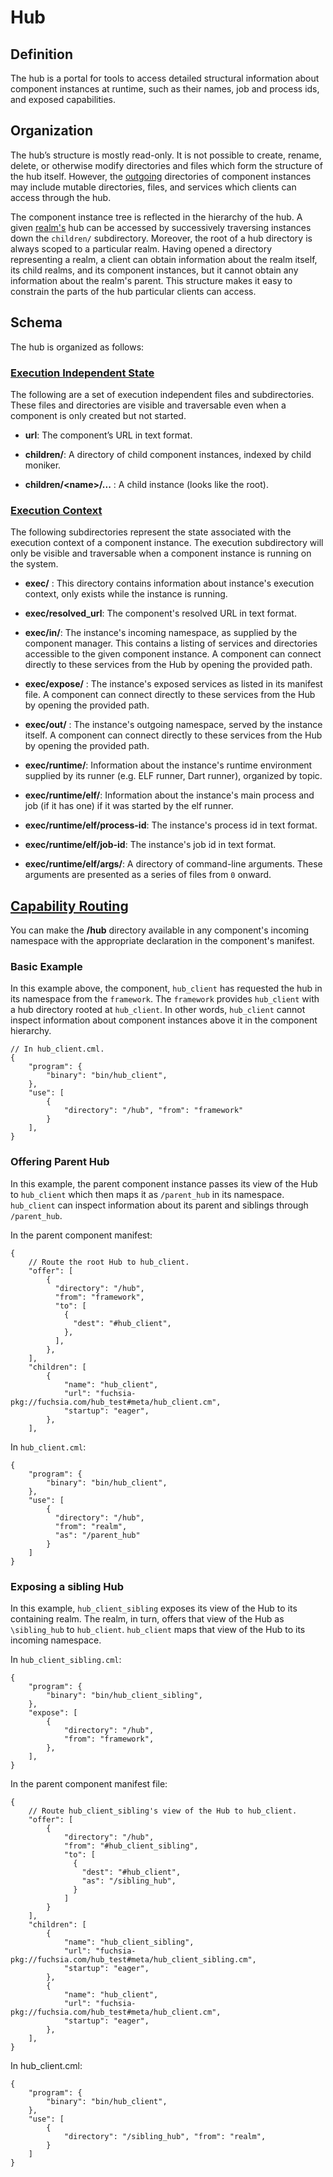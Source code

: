 # Hub

## Definition

The hub is a portal for tools to access detailed structural information about
component instances at runtime, such as their names, job and process ids, and
exposed capabilities.

## Organization

The hub’s structure is mostly read-only. It is not possible to create,
rename, delete, or otherwise modify directories and files which form the
structure of the hub itself. However, the
[outgoing](/docs/concepts/system/abi/system.md) directories of
component instances may include mutable directories, files, and services which
clients can access through the hub.

The component instance tree is reflected in the hierarchy of the hub. A given
[realm's](realms.md) hub can be accessed by successively traversing instances
down the `children/` subdirectory. Moreover, the root of a hub directory is
always scoped to a particular realm. Having opened a directory representing a
realm, a client can obtain information about the realm itself, its child realms,
and its component instances, but it cannot obtain any information about the
realm's parent. This structure makes it easy to constrain the parts of the hub
particular clients can access.

## Schema

The hub is organized as follows:

### [Execution Independent State](#execution-independent-state)

The following are a set of execution independent files and subdirectories. These
files and directories are visible and traversable even when a component is only
created but not started.

+ **url**: The component’s URL in text format.

+ **children/**: A directory of child component instances, indexed by
child moniker.

+ **children/\<name\>/...** : A child instance (looks like the root).

### [Execution Context](#execution-context)

The following subdirectories represent the state associated with the execution
context of a component instance. The execution subdirectory will only be visible
and traversable when a component instance is running on the system.

+ **exec/** : This directory contains information about instance's execution context,
only exists while the instance is running.

+ **exec/resolved_url**: The component's resolved URL in text format.

+ **exec/in/**: The instance's incoming namespace, as supplied by the
component manager. This contains a listing of services and directories
accessible to the given component instance. A component can connect directly to
these services from the Hub by opening the provided path.

+ **exec/expose/** : The instance's exposed services as listed in its
manifest file. A component can connect directly to these services from the Hub
by opening the provided path.

+ **exec/out/** : The instance's outgoing namespace, served by the
instance itself. A component can connect directly to these services from the Hub by opening the
provided path.

+ **exec/runtime/**: Information about the instance's runtime environment
supplied by its runner (e.g. ELF runner, Dart runner), organized by topic.

+ **exec/runtime/elf/**: Information about the instance's main process
and job (if it has one) if it was started by the elf runner.

+ **exec/runtime/elf/process-id**: The instance's process id in text
format.

+ **exec/runtime/elf/job-id**: The instance's job id in text format.


+ **exec/runtime/elf/args/**: A directory of command-line arguments.
These arguments are presented as a series of files from `0` onward.

## [Capability Routing](#capability-routing)

You can make the **/hub** directory available in any component's incoming namespace
with the appropriate declaration in the component's manifest.

### Basic Example

In this example above, the component, `hub_client` has requested the hub in its
namespace from the `framework`. The `framework` provides `hub_client` with a hub
directory rooted at `hub_client`. In other words, `hub_client` cannot inspect
information about component instances above it in the component hierarchy.

```
// In hub_client.cml.
{
    "program": {
        "binary": "bin/hub_client",
    },
    "use": [
        {
            "directory": "/hub", "from": "framework"
        }
    ],
}
```

### Offering Parent Hub

In this example, the parent component instance passes its view of the Hub to
`hub_client` which then maps it as `/parent_hub` in its namespace. `hub_client`
can inspect information about its parent and siblings through `/parent_hub`.

In the parent component manifest:

```
{
    // Route the root Hub to hub_client.
    "offer": [
        {
          "directory": "/hub",
          "from": "framework",
          "to": [
            {
              "dest": "#hub_client",
            },
          ],
        },
    ],
    "children": [
        {
            "name": "hub_client",
            "url": "fuchsia-pkg://fuchsia.com/hub_test#meta/hub_client.cm",
            "startup": "eager",
        },
    ],
```

In `hub_client.cml`:

```
{
    "program": {
        "binary": "bin/hub_client",
    },
    "use": [
        {
          "directory": "/hub",
          "from": "realm",
          "as": "/parent_hub"
        }
    ]
}
```

### Exposing a sibling Hub

In this example, `hub_client_sibling` exposes its view of the Hub to its
containing realm. The realm, in turn, offers that view of the Hub as
`\sibling_hub` to `hub_client`. `hub_client` maps that view of the Hub to its
incoming namespace.

In `hub_client_sibling.cml`:

```
{
    "program": {
        "binary": "bin/hub_client_sibling",
    },
    "expose": [
        {
            "directory": "/hub",
            "from": "framework",
        },
    ],
}
```

In the parent component manifest file:

```
{
    // Route hub_client_sibling's view of the Hub to hub_client.
    "offer": [
        {
            "directory": "/hub",
            "from": "#hub_client_sibling",
            "to": [
              {
                "dest": "#hub_client",
                "as": "/sibling_hub",
              }
            ]
        }
    ],
    "children": [
        {
            "name": "hub_client_sibling",
            "url": "fuchsia-pkg://fuchsia.com/hub_test#meta/hub_client_sibling.cm",
            "startup": "eager",
        },
        {
            "name": "hub_client",
            "url": "fuchsia-pkg://fuchsia.com/hub_test#meta/hub_client.cm",
            "startup": "eager",
        },
    ],
}
```

In hub_client.cml:

```
{
    "program": {
        "binary": "bin/hub_client",
    },
    "use": [
        {
            "directory": "/sibling_hub", "from": "realm",
        }
    ]
}
```
